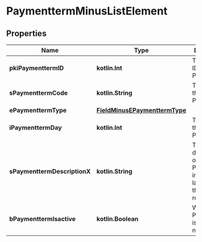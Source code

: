 
# PaymenttermMinusListElement

## Properties
Name | Type | Description | Notes
------------ | ------------- | ------------- | -------------
**pkiPaymenttermID** | **kotlin.Int** | The unique ID of the Paymentterm | 
**sPaymenttermCode** | **kotlin.String** | The code of the Paymentterm | 
**ePaymenttermType** | [**FieldMinusEPaymenttermType**](FieldMinusEPaymenttermType.md) |  | 
**iPaymenttermDay** | **kotlin.Int** | The day of the Paymentterm | 
**sPaymenttermDescriptionX** | **kotlin.String** | The description of the Paymentterm in the language of the requester | 
**bPaymenttermIsactive** | **kotlin.Boolean** | Whether the Paymentterm is active or not | 



